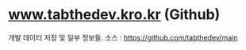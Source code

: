 # www.tabthedev.kro.kr (Github)
개발 데이터 저장 및 일부 정보들.
소스 : <a href='https://github.com/tabthedev/main'>https://github.com/tabthedev/main</a>
